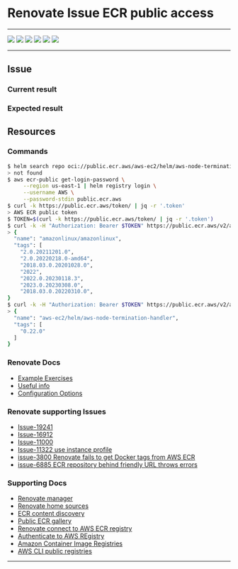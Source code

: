 # Renovate Issue ECR public access

---

![](https://img.shields.io/github/commit-activity/m/ik-workshop/renovate-issue-ecr-public-access)
![](https://img.shields.io/github/last-commit/ik-workshop/renovate-issue-ecr-public-access)
[![](https://img.shields.io/github/license/ivankatliarchuk/.github)](https://github.com/ivankatliarchuk/.github/LICENCE)
[![](https://img.shields.io/github/languages/code-size/ik-workshop/renovate-issue-ecr-public-access)](https://github.com/ik-workshop/renovate-issue-ecr-public-access)
[![](https://img.shields.io/github/repo-size/ik-workshop/renovate-issue-ecr-public-access)](https://github.com/ik-workshop/renovate-issue-ecr-public-access)
![](https://img.shields.io/github/languages/top/ik-workshop/renovate-issue-ecr-public-access?color=green&logo=markdown&logoColor=blue)

---

## Issue

### Current result

### Expected result

## Resources

### Commands

```sh
$ helm search repo oci://public.ecr.aws/aws-ec2/helm/aws-node-termination-handler --versions
> not found
$ aws ecr-public get-login-password \
     --region us-east-1 | helm registry login \
     --username AWS \
     --password-stdin public.ecr.aws
$ curl -k https://public.ecr.aws/token/ | jq -r '.token'
> AWS ECR public token
$ TOKEN=$(curl -k https://public.ecr.aws/token/ | jq -r '.token')
$ curl -k -H "Authorization: Bearer $TOKEN" https://public.ecr.aws/v2/amazonlinux/amazonlinux/tags/list | jq . | head
> {
  "name": "amazonlinux/amazonlinux",
  "tags": [
    "2.0.20211201.0",
    "2.0.20220218.0-amd64",
    "2018.03.0.20201028.0",
    "2022",
    "2022.0.20230118.3",
    "2023.0.20230308.0",
    "2018.03.0.20220310.0",
}
$ curl -k -H "Authorization: Bearer $TOKEN" https://public.ecr.aws/v2/aws-ec2/helm/aws-node-termination-handler/tags/list | jq . | head
> {
  "name": "aws-ec2/helm/aws-node-termination-handler",
  "tags": [
    "0.22.0"
  ]
}
```

### Renovate Docs

- [Example Exercises](./examples)
- [Useful info](./docs/Notes.md)
- [Configuration Options](https://docs.renovatebot.com/configuration-options/)

### Renovate supporting Issues

- [Issue-19241](https://github.com/renovatebot/renovate/issues/19241)
- [Issue-16912](https://github.com/renovatebot/renovate/issues/16912)
- [Issue-11000](https://github.com/helm/helm/issues/11000)
- [Issue-11322 use instance profile](https://github.com/renovatebot/renovate/issues/11322)
- [issue-3800 Renovate fails to get Docker tags from AWS ECR](https://github.com/renovatebot/renovate/issues/3800)
- [issue-6885 ECR repository behind friendly URL throws errors](https://github.com/renovatebot/renovate/issues/6885)

### Supporting Docs

- [Renovate manager](https://docs.renovatebot.com/modules/manager/)
- [Renovate home sources](https://github.com/renovatebot/renovate/blob/main/lib/modules/manager/helmv3/artifacts.ts#L36)
- [ECR content discovery](https://github.com/opencontainers/distribution-spec/blob/main/spec.md#content-discovery)
- [Public ECR gallery](https://gallery.ecr.aws/)
- [Renovate connect to AWS ECR registry](https://docs.renovatebot.com/docker/#aws-ecr-amazon-web-services-elastic-container-registry)
- [Authenticate to AWS REgistry](https://docs.aws.amazon.com/eks/latest/userguide/copy-image-to-repository.html)
- [Amazon Container Image Registries](https://docs.aws.amazon.com/eks/latest/userguide/add-ons-images.html)
- [AWS CLI public registries](https://docs.aws.amazon.com/cli/latest/reference/ecr-public/index.html)

---

<!-- resources -->
[template.generate]: https://github.com/ik-workshop/renovate-issue-ecr-public-access/generate
[code-style.badge]: https://img.shields.io/badge/code_style-prettier-ff69b4.svg?style=flat-square
